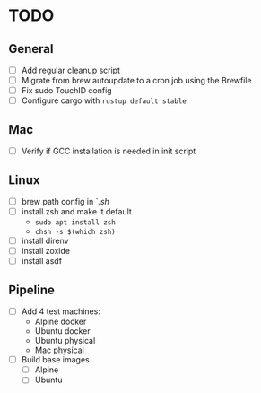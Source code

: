 # TODO

## General

- [ ] Add regular cleanup script
- [ ] Migrate from brew autoupdate to a cron job using the Brewfile
- [ ] Fix sudo TouchID config
- [ ] Configure cargo with `rustup default stable`

## Mac

- [ ] Verify if GCC installation is needed in init script

## Linux

- [ ] brew path config in `*.sh*
- [ ] install zsh and make it default
  - `sudo apt install zsh`
  - `chsh -s $(which zsh)`
- [ ] install direnv
- [ ] install zoxide
- [ ] install asdf

## Pipeline

- [ ] Add 4 test machines:
  - Alpine docker
  - Ubuntu docker
  - Ubuntu physical
  - Mac physical
- [ ] Build base images
  - [ ] Alpine
  - [ ] Ubuntu
